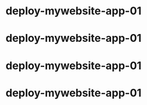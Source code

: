 # deploy-mywebsite-app-01
# deploy-mywebsite-app-01
# deploy-mywebsite-app-01
# deploy-mywebsite-app-01

